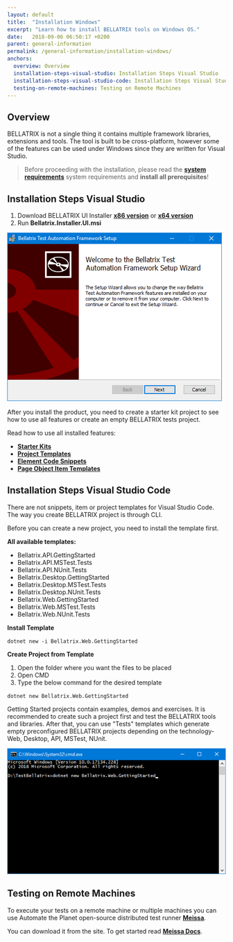 ```yaml
---
layout: default
title:  "Installation Windows"
excerpt: "Learn how to install BELLATRIX tools on Windows OS."
date:   2018-09-06 06:50:17 +0200
parent: general-information
permalink: /general-information/installation-windows/
anchors:
  overview: Overview
  installation-steps-visual-studio: Installation Steps Visual Studio
  installation-steps-visual-studio-code: Installation Steps Visual Studio Code
  testing-on-remote-machines: Testing on Remote Machines
---
```

Overview
--------
BELLATRIX is not a single thing it contains multiple framework libraries, extensions and tools. The tool is built to be cross-platform, however some of the features can be used under Windows since they are written for Visual Studio.

> Before proceeding with the installation, please read the [**system requirements**](system-requirements.md) system requirements and **install all prerequisites**!

Installation Steps Visual Studio
------------------
1. Download BELLATRIX UI Installer [**x86 version**](installers/Bellatrix.Installer.UI-1.6.0.0-x86.msi) or [**x64 version**](installers/Bellatrix.Installer.UI-1.6.0.0-x64.msi)
2. Run **Bellatrix.Installer.UI.msi**

![BELLATRIX UI Installer](images/bellatrix-ui-installer.png)

After you install the product, you need to create a starter kit project to see how to use all features or create an empty BELLATRIX tests project. 

Read how to use all installed features:

- [**Starter Kits**](how-to-use-starter-kits.md)
- [**Project Templates**](https://docs.bellatrix.solutions/web-automation/templates)
- [**Element Code Snippets**](https://docs.bellatrix.solutions/web-automation/elements-snippets/)
- [**Page Object Item Templates**](https://docs.bellatrix.solutions/web-automation/page-objects/)

Installation Steps Visual Studio Code
-------------------------------------

There are not snippets, item or project templates for Visual Studio Code. The way you create BELLATRIX project is through CLI.

Before you can create a new project, you need to install the template first.

**All available templates:**

- Bellatrix.API.GettingStarted
- Bellatrix.API.MSTest.Tests
- Bellatrix.API.NUnit.Tests
- Bellatrix.Desktop.GettingStarted
- Bellatrix.Desktop.MSTest.Tests
- Bellatrix.Desktop.NUnit.Tests
- Bellatrix.Web.GettingStarted
- Bellatrix.Web.MSTest.Tests
- Bellatrix.Web.NUnit.Tests

**Install Template**

```
dotnet new -i Bellatrix.Web.GettingStarted
```

**Create Project from Template**
1. Open the folder where you want the files to be placed
2. Open CMD
3. Type the below command for the desired template

```
dotnet new Bellatrix.Web.GettingStarted
```

Getting Started projects contain examples, demos and exercises. It is recommended to create such a project first and test the BELLATRIX tools and libraries. After that, you can use "Tests" templates which generate empty preconfigured BELLATRIX projects depending on the technology- Web, Desktop, API, MSTest, NUnit.

![Create Getting Started CLI](images/create-getting-started-console.png)

Testing on Remote Machines
--------------------------
To execute your tests on a remote machine or multiple machines you can use Automate the Planet open-source distributed test runner [**Meissa**](https://meissarunner.com).

You can download it from the site. To get started read [**Meissa Docs**](http://docs.meissarunner.com/).
